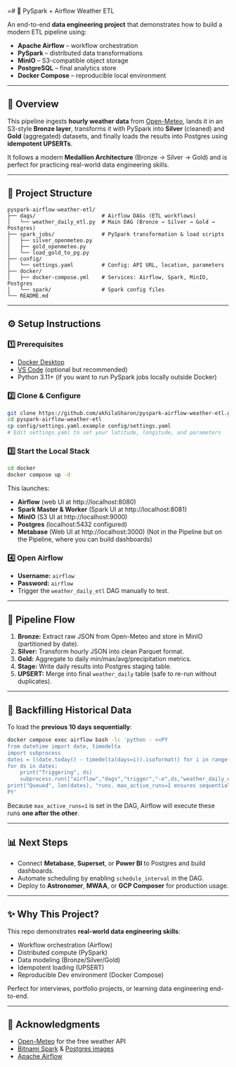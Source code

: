 =# 🚀 PySpark + Airflow Weather ETL

An end-to-end **data engineering project** that demonstrates how to build a modern ETL pipeline using:

- **Apache Airflow** – workflow orchestration  
- **PySpark** – distributed data transformations  
- **MinIO** – S3-compatible object storage  
- **PostgreSQL** – final analytics store  
- **Docker Compose** – reproducible local environment  

---

## 📖 Overview

This pipeline ingests **hourly weather data** from [Open-Meteo](https://open-meteo.com/), lands it in an S3-style **Bronze layer**, transforms it with PySpark into **Silver** (cleaned) and **Gold** (aggregated) datasets, and finally loads the results into Postgres using **idempotent UPSERTs**.

It follows a modern **Medallion Architecture** (Bronze → Silver → Gold) and is perfect for practicing real-world data engineering skills.

---

## 📂 Project Structure

```
pyspark-airflow-weather-etl/
├── dags/                     # Airflow DAGs (ETL workflows)
│   └── weather_daily_etl.py  # Main DAG (Bronze → Silver → Gold → Postgres)
├── spark_jobs/               # PySpark transformation & load scripts
│   ├── silver_openmeteo.py
│   ├── gold_openmeteo.py
│   └── load_gold_to_pg.py
├── config/
│   └── settings.yaml         # Config: API URL, location, parameters
├── docker/
│   ├── docker-compose.yml    # Services: Airflow, Spark, MinIO, Postgres
│   └── spark/                # Spark config files
└── README.md
```

---

## ⚙️ Setup Instructions

### 1️⃣ Prerequisites
- [Docker Desktop](https://docs.docker.com/get-docker/)  
- [VS Code](https://code.visualstudio.com/) (optional but recommended)  
- Python 3.11+ (if you want to run PySpark jobs locally outside Docker)

### 2️⃣ Clone & Configure
```bash
git clone https://github.com/akhilaSharon/pyspark-airflow-weather-etl.git
cd pyspark-airflow-weather-etl
cp config/settings.yaml.example config/settings.yaml
# Edit settings.yaml to set your latitude, longitude, and parameters
```

### 3️⃣ Start the Local Stack
```bash
cd docker
docker compose up -d
```

This launches:
- **Airflow** (web UI at http://localhost:8080)
- **Spark Master & Worker** (Spark UI at http://localhost:8081)
- **MinIO** (S3 UI at http://localhost:9000)
- **Postgres** (localhost:5432 configured)
- **Metabase** (Web UI at http://localhost:3000) (Not in the Pipeline but on the Pipeline, where you can build dashboards)

### 4️⃣ Open Airflow 
- **Username:** `airflow`  
- **Password:** `airflow`  
- Trigger the `weather_daily_etl` DAG manually to test.

---

## 🔄 Pipeline Flow

1. **Bronze:** Extract raw JSON from Open-Meteo and store in MinIO (partitioned by date).  
2. **Silver:** Transform hourly JSON into clean Parquet format.  
3. **Gold:** Aggregate to daily min/max/avg/precipitation metrics.  
4. **Stage:** Write daily results into Postgres staging table.  
5. **UPSERT:** Merge into final `weather_daily` table (safe to re-run without duplicates).

---

## 🧪 Backfilling Historical Data

To load the **previous 10 days sequentially**:

```bash
docker compose exec airflow bash -lc 'python - <<PY
from datetime import date, timedelta
import subprocess
dates = [(date.today() - timedelta(days=i)).isoformat() for i in range(10,0,-1)]
for ds in dates:
    print("Triggering", ds)
    subprocess.run(["airflow","dags","trigger","-e",ds,"weather_daily_etl"])
print("Queued", len(dates), "runs. max_active_runs=1 ensures sequential execution.")
PY'
```

Because `max_active_runs=1` is set in the DAG, Airflow will execute these runs **one after the other**.

---

## 📊 Next Steps

- Connect **Metabase**, **Superset**, or **Power BI** to Postgres and build dashboards.  
- Automate scheduling by enabling `schedule_interval` in the DAG.  
- Deploy to **Astronomer**, **MWAA**, or **GCP Composer** for production usage.

---

## ✨ Why This Project?

This repo demonstrates **real-world data engineering skills**:

- Workflow orchestration (Airflow)  
- Distributed compute (PySpark)  
- Data modeling (Bronze/Silver/Gold)  
- Idempotent loading (UPSERT)  
- Reproducible Dev environment (Docker Compose)  

Perfect for interviews, portfolio projects, or learning data engineering end-to-end.

---

## 🙌 Acknowledgments

- [Open-Meteo](https://open-meteo.com/) for the free weather API  
- [Bitnami Spark](https://hub.docker.com/r/bitnami/spark) & [Postgres images](https://hub.docker.com/_/postgres)  
- [Apache Airflow](https://airflow.apache.org/)
